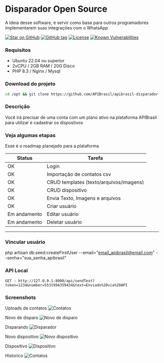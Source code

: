 # Disparador Open Source

A ideia desse software, é servir como base para outros programadores implementarem suas integrações com o WhatsApp 

[![Star on GitHub](https://img.shields.io/github/stars/APIBrasil/apibrasil-disparador-free.svg?style=social)](https://github.com/APIBrasil/apibrasil-disparador-free/stargazers)
[![GitHub tag](https://img.shields.io/github/tag/APIbrasil/apibrasil-disparador-free)](https://github.com/APIbrasil/apibrasil-disparador-free/releases/?include_prereleases&sort=semver "View GitHub releases")
[![License](https://img.shields.io/badge/License-MIT-blue)](#license "Go to license section")
[![Known Vulnerabilities](https://snyk.io/test/github/APIbrasil/badge-generator/badge.svg?targetFile=package.json)](https://snyk.io/test/github/APIbrasil/apibrasil-disparador-free?targetFile=package.json "APIBrasil vulnerabilities")

### Requisitos
- Ubuntu 22.04 ou superior
- 2vCPU / 2GB RAM / 20G Disco
- PHP 8.3 / Nginx / Mysql

### Download do projeto
```bash
cd /opt && git clone https://github.com/APIBrasil/apibrasil-disparador-free.git disparador && cd disparador
```

### Descrição
Você irá precisar de uma conta com um plano ativo na plataforma APIBrasil para utilizar e cadastrar os dispostivos

### Veja algumas etapas

Esse é o roadmap planejado para a plataforma 

| Status  | Tarefa                                   |
| ------- | --------                                 |
| OK   |   Login                                     |   
| OK   |   Importação de contatos csv                |   
| OK   |   CRUD templates (texto/arquivos/imagens)   |   
| OK   |   CRUD dispositivo                          |   
| OK   |   Envia Texto, Imagens e arquivos           |
| OK   |   Criar usuário                             |   
| Em andamento   |   Editar usuário                  |   
| Em andamento   |   Deletar usuário                 |   
-----------------------------------------------------

### Vincular usuário
php artisan db:seed:createFirstUser --email="email_apibrasil@email.com" --senha="sua_senha_apibrasil"

### API Local
```GET : http://127.0.0.1:8000/api/sendText?token=1234&number=5531994359434&text=Enviado%20via%20API```

### Screenshots
Uploads de contatos
![Contatos](screen-upload-contatos.png)

Novo de disparo
![Novo de disparo](screen-novo-disparos.png)

Disparando
![Disparador](screen-disparando.png)

Novo dispositivo
![Novo dispositivo](screen-novo-dispositivos.png)

Dispositivo
![Dispositivo](screen-dispositivos.png)

Historico
![Contatos](screen-historico.png)
